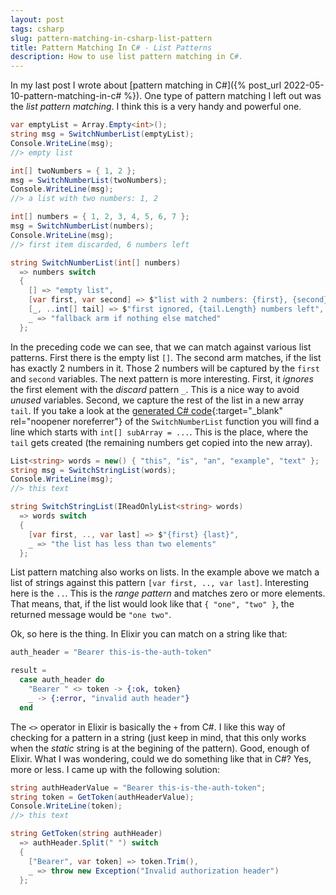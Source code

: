 ```yaml
---
layout: post
tags: csharp
slug: pattern-matching-in-csharp-list-pattern
title: Pattern Matching In C# - List Patterns
description: How to use list pattern matching in C#.
---
```


In my last post I wrote about [pattern matching in C#]({% post_url 2022-05-10-pattern-matching-in-c# %}). One type of pattern matching I left out was the _list pattern matching_. I think this is a very handy and powerful one.

```csharp
var emptyList = Array.Empty<int>();
string msg = SwitchNumberList(emptyList);
Console.WriteLine(msg);
//> empty list

int[] twoNumbers = { 1, 2 };
msg = SwitchNumberList(twoNumbers);
Console.WriteLine(msg);
//> a list with two numbers: 1, 2

int[] numbers = { 1, 2, 3, 4, 5, 6, 7 };
msg = SwitchNumberList(numbers);
Console.WriteLine(msg);
//> first item discarded, 6 numbers left

string SwitchNumberList(int[] numbers)
  => numbers switch
  {
    [] => "empty list",
    [var first, var second] => $"list with 2 numbers: {first}, {second}",
    [_, ..int[] tail] => $"first ignored, {tail.Length} numbers left",
    _ => "fallback arm if nothing else matched"
  };
```

In the preceding code we can see, that we can match against various list patterns. First there is the empty list `[]`. The second arm matches, if the list has exactly 2 numbers in it. Those 2 numbers will be captured by the `first` and `second` variables.
The next pattern is more interesting. First, it _ignores_ the first element with the _discard_ pattern `_`. This is a nice way to avoid _unused_ variables. Second, we capture the rest of the list in a new array `tail`. If you take a look at the [generated C# code](https://sharplab.io/#v2:EYLgtghglgdgNAExAagD4AECMAGABAZQHcoAXAYwAsA5AVzGAFMAnAGSgGcSAKWEgbQC6uGHUZN2ASgCwAKFzzcAXgB8w0c3a52xchVkLcAb30GFgpaoBEDMAAcSAT1wAbDiUtwTp3HwBuEJlwAMyhxEjhcf0D2BjIAexgEIRVcABJLV05cHQpcACZcUht2ECMQsIBfCMMY+MSKjy9TPgB9CIA6dt5zEmhnZNV08qyoAHMYOKYGBGreqGd2lgYYUZIKCrV6DRcGIPdPOW9cFotcSyCIZ2dgCDIAa1wAsEKg4Ti12FHcSF1pyyaKgBuIA){:target="\_blank" rel="noopener noreferrer"} of the `SwitchNumberList` function you will find a line which starts with `int[] subArray = ...`. This is the place, where the `tail` gets created (the remaining numbers get copied into the new array).

```csharp
List<string> words = new() { "this", "is", "an", "example", "text" };
string msg = SwitchStringList(words);
Console.WriteLine(msg);
//> this text

string SwitchStringList(IReadOnlyList<string> words)
  => words switch
  {
    [var first, .., var last] => $"{first} {last}",
    _ => "the list has less than two elements"
  };
```

List pattern matching also works on lists. In the example above we match a list of strings against this pattern `[var first, .., var last]`. Interesting here is the `..`. This is the _range pattern_ and matches zero or more elements. That means, that, if the list would look like that `{ "one", "two" }`, the returned message would be `"one two"`.

Ok, so here is the thing. In Elixir you can match on a string like that:

```elixir
auth_header = "Bearer this-is-the-auth-token"

result =
  case auth_header do
    "Bearer " <> token -> {:ok, token}
    _ -> {:error, "invalid auth header"}
  end
```

The `<>` operator in Elixir is basically the `+` from C#. I like this way of checking for a pattern in a string (just keep in mind, that this only works when the _static_ string is at the begining of the pattern). Good, enough of Elixir. What I was wondering, could we do something like that in C#? Yes, more or less. I came up with the following solution:

```csharp
string authHeaderValue = "Bearer this-is-the-auth-token";
string token = GetToken(authHeaderValue);
Console.WriteLine(token);
//> this text

string GetToken(string authHeader)
  => authHeader.Split(" ") switch
  {
    ["Bearer", var token] => token.Trim(),
    _ => throw new Exception("Invalid authorization header")
  };
```

